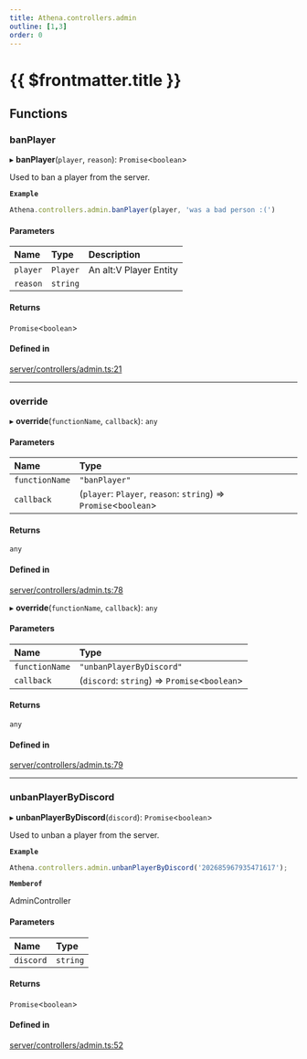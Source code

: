 ```yaml
---
title: Athena.controllers.admin
outline: [1,3]
order: 0
---
```


# {{ $frontmatter.title }}


## Functions

### banPlayer

▸ **banPlayer**(`player`, `reason`): `Promise`<`boolean`\>

Used to ban a player from the server.

**`Example`**

```ts
Athena.controllers.admin.banPlayer(player, 'was a bad person :(')
```

#### Parameters

| Name | Type | Description |
| :------ | :------ | :------ |
| `player` | `Player` | An alt:V Player Entity |
| `reason` | `string` |  |

#### Returns

`Promise`<`boolean`\>

#### Defined in

[server/controllers/admin.ts:21](https://github.com/Stuyk/altv-athena/blob/2ba937d/src/core/server/controllers/admin.ts#L21)

___

### override

▸ **override**(`functionName`, `callback`): `any`

#### Parameters

| Name | Type |
| :------ | :------ |
| `functionName` | ``"banPlayer"`` |
| `callback` | (`player`: `Player`, `reason`: `string`) => `Promise`<`boolean`\> |

#### Returns

`any`

#### Defined in

[server/controllers/admin.ts:78](https://github.com/Stuyk/altv-athena/blob/2ba937d/src/core/server/controllers/admin.ts#L78)

▸ **override**(`functionName`, `callback`): `any`

#### Parameters

| Name | Type |
| :------ | :------ |
| `functionName` | ``"unbanPlayerByDiscord"`` |
| `callback` | (`discord`: `string`) => `Promise`<`boolean`\> |

#### Returns

`any`

#### Defined in

[server/controllers/admin.ts:79](https://github.com/Stuyk/altv-athena/blob/2ba937d/src/core/server/controllers/admin.ts#L79)

___

### unbanPlayerByDiscord

▸ **unbanPlayerByDiscord**(`discord`): `Promise`<`boolean`\>

Used to unban a player from the server.

**`Example`**

```ts
Athena.controllers.admin.unbanPlayerByDiscord('202685967935471617');
```

**`Memberof`**

AdminController

#### Parameters

| Name | Type |
| :------ | :------ |
| `discord` | `string` |

#### Returns

`Promise`<`boolean`\>

#### Defined in

[server/controllers/admin.ts:52](https://github.com/Stuyk/altv-athena/blob/2ba937d/src/core/server/controllers/admin.ts#L52)

